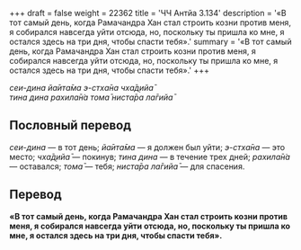 +++
draft = false
weight = 22362
title = 'ЧЧ Антйа 3.134'
description = '«В тот самый день, когда Рамачандра Хан стал строить козни против меня, я собирался навсегда уйти отсюда, но, поскольку ты пришла ко мне, я остался здесь на три дня, чтобы спасти тебя».'
summary = '«В тот самый день, когда Рамачандра Хан стал строить козни против меня, я собирался навсегда уйти отсюда, но, поскольку ты пришла ко мне, я остался здесь на три дня, чтобы спасти тебя».'
+++

_сеи-дина йа̄ита̄ма э-стха̄на чха̄д̣ийа̄  
тина дина рахила̄н̇а тома̄ ниста̄ра ла̄гийа̄_

## Пословный перевод

_сеи_\-_дина_ — в тот день; _йа̄ита̄ма_ — я должен был уйти; _э_\-_стха̄на_ — это место; _чха̄д̣ийа̄_ — покинув; _тина_ _дина_ — в течение трех дней; _рахила̄н̇а_ — оставался; _тома̄_ — тебя; _ниста̄ра_ _ла̄гийа̄_ — для спасения.

## Перевод

**«В тот самый день, когда Рамачандра Хан стал строить козни против меня, я собирался навсегда уйти отсюда, но, поскольку ты пришла ко мне, я остался здесь на три дня, чтобы спасти тебя».**
